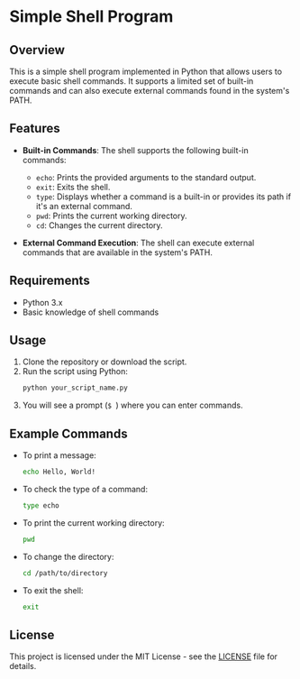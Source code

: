 # Simple Shell Program

## Overview

This is a simple shell program implemented in Python that allows users to execute basic shell commands. It supports a limited set of built-in commands and can also execute external commands found in the system's PATH.

## Features

- **Built-in Commands**: The shell supports the following built-in commands:

  - `echo`: Prints the provided arguments to the standard output.
  - `exit`: Exits the shell.
  - `type`: Displays whether a command is a built-in or provides its path if it's an external command.
  - `pwd`: Prints the current working directory.
  - `cd`: Changes the current directory.

- **External Command Execution**: The shell can execute external commands that are available in the system's PATH.

## Requirements

- Python 3.x
- Basic knowledge of shell commands

## Usage

1. Clone the repository or download the script.
2. Run the script using Python:
   ```bash
   python your_script_name.py
   ```
3. You will see a prompt (`$ `) where you can enter commands.

## Example Commands

- To print a message:

  ```bash
  echo Hello, World!
  ```

- To check the type of a command:

  ```bash
  type echo
  ```

- To print the current working directory:

  ```bash
  pwd
  ```

- To change the directory:

  ```bash
  cd /path/to/directory
  ```

- To exit the shell:
  ```bash
  exit
  ```

## License

This project is licensed under the MIT License - see the [LICENSE](LICENSE) file for details.
